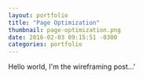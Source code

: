 ```yaml
---
layout: portfolio
title: "Page Optimization"
thumbnail: page-optimization.png
date: 2016-02-03 09:15:51 -0300
categories: portfolio
---
```

Hello world, I'm the wireframing post...'